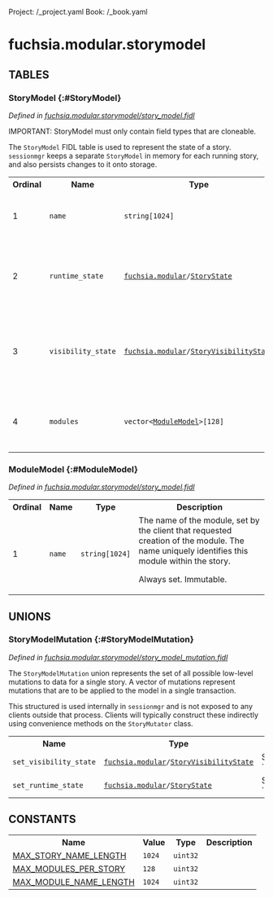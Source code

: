 Project: /_project.yaml
Book: /_book.yaml

# fuchsia.modular.storymodel








## **TABLES**

### StoryModel {:#StoryModel}


*Defined in [fuchsia.modular.storymodel/story_model.fidl](https://fuchsia.googlesource.com/fuchsia/+/master/sdk/fidl/fuchsia.modular.storymodel/story_model.fidl#14)*

 IMPORTANT: StoryModel must only contain field types that are cloneable.

 The `StoryModel` FIDL table is used to represent the state of a story.
 `sessionmgr` keeps a separate `StoryModel` in memory for each running story,
 and also persists changes to it onto storage.


<table>
    <tr><th>Ordinal</th><th>Name</th><th>Type</th><th>Description</th></tr>
    <tr>
            <td>1</td>
            <td><code>name</code></td>
            <td>
                <code>string[1024]</code>
            </td>
            <td> The name of the story, set at story create time.

 Always set. Immutable.
</td>
        </tr><tr>
            <td>2</td>
            <td><code>runtime_state</code></td>
            <td>
                <code><a class='link' href='../fuchsia.modular/index.html'>fuchsia.modular</a>/<a class='link' href='../fuchsia.modular/index.html#StoryState'>StoryState</a></code>
            </td>
            <td> An enum describing if the story is RUNNING, STOPPING, STOPPED.

 Always set. Defaults to StoryState::STOPPED.
</td>
        </tr><tr>
            <td>3</td>
            <td><code>visibility_state</code></td>
            <td>
                <code><a class='link' href='../fuchsia.modular/index.html'>fuchsia.modular</a>/<a class='link' href='../fuchsia.modular/index.html#StoryVisibilityState'>StoryVisibilityState</a></code>
            </td>
            <td> An enum describing how the story should be displayed, when focused,
 in the StoryShell.

 Always set. Defaults to StoryVisibilityState::DEFAULT.
</td>
        </tr><tr>
            <td>4</td>
            <td><code>modules</code></td>
            <td>
                <code>vector&lt;<a class='link' href='#ModuleModel'>ModuleModel</a>&gt;[128]</code>
            </td>
            <td> A list of modules present in the story.

 Always set. Defaults to an empty list.
</td>
        </tr></table>

### ModuleModel {:#ModuleModel}


*Defined in [fuchsia.modular.storymodel/story_model.fidl](https://fuchsia.googlesource.com/fuchsia/+/master/sdk/fidl/fuchsia.modular.storymodel/story_model.fidl#37)*



<table>
    <tr><th>Ordinal</th><th>Name</th><th>Type</th><th>Description</th></tr>
    <tr>
            <td>1</td>
            <td><code>name</code></td>
            <td>
                <code>string[1024]</code>
            </td>
            <td> The name of the module, set by the client that requested creation
 of the module. The name uniquely identifies this module within
 the story.

 Always set. Immutable.
</td>
        </tr></table>



## **UNIONS**

### StoryModelMutation {:#StoryModelMutation}
*Defined in [fuchsia.modular.storymodel/story_model_mutation.fidl](https://fuchsia.googlesource.com/fuchsia/+/master/sdk/fidl/fuchsia.modular.storymodel/story_model_mutation.fidl#16)*

 The `StoryModelMutation` union represents the set of all possible low-level mutations to data
 for a single story. A vector of mutations represent mutations that are to be applied to the
 model in a single transaction.

 This structured is used internally in `sessionmgr` and is not exposed to any clients outside
 that process. Clients will typically construct these indirectly using convenience methods on the
 `StoryMutator` class.

<table>
    <tr><th>Name</th><th>Type</th><th>Description</th></tr><tr>
            <td><code>set_visibility_state</code></td>
            <td>
                <code><a class='link' href='../fuchsia.modular/index.html'>fuchsia.modular</a>/<a class='link' href='../fuchsia.modular/index.html#StoryVisibilityState'>StoryVisibilityState</a></code>
            </td>
            <td> Sets the value of `StoryModel.visibility_state`.
</td>
        </tr><tr>
            <td><code>set_runtime_state</code></td>
            <td>
                <code><a class='link' href='../fuchsia.modular/index.html'>fuchsia.modular</a>/<a class='link' href='../fuchsia.modular/index.html#StoryState'>StoryState</a></code>
            </td>
            <td> Sets the value of `StoryModel.runtime_state`.
</td>
        </tr></table>







## **CONSTANTS**

<table>
    <tr><th>Name</th><th>Value</th><th>Type</th><th>Description</th></tr><tr>
            <td><a href="https://fuchsia.googlesource.com/fuchsia/+/master/sdk/fidl/fuchsia.modular.storymodel/constants.fidl#7">MAX_STORY_NAME_LENGTH</a></td>
            <td>
                    <code>1024</code>
                </td>
                <td><code>uint32</code></td>
            <td></td>
        </tr>
    <tr>
            <td><a href="https://fuchsia.googlesource.com/fuchsia/+/master/sdk/fidl/fuchsia.modular.storymodel/constants.fidl#9">MAX_MODULES_PER_STORY</a></td>
            <td>
                    <code>128</code>
                </td>
                <td><code>uint32</code></td>
            <td></td>
        </tr>
    <tr>
            <td><a href="https://fuchsia.googlesource.com/fuchsia/+/master/sdk/fidl/fuchsia.modular.storymodel/constants.fidl#10">MAX_MODULE_NAME_LENGTH</a></td>
            <td>
                    <code>1024</code>
                </td>
                <td><code>uint32</code></td>
            <td></td>
        </tr>
    
</table>

